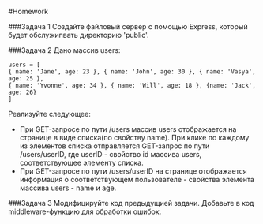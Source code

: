 #Homework

###Задача 1 
Создайте файловый сервер с помощью Express, который будет обслужипвать директорию 'public'. 

###Задача 2 
Дано массив users: 
```
users = [
{ name: 'Jane', age: 23 }, { name: 'John', age: 30 }, { name: 'Vasya', age: 25 },
{ name: 'Yvonne', age: 34 }, { name: 'Will', age: 18 }, {name: 'Jack', age: 26}
]
```
 
Реализуйте следующее: 
* При GET-запросе по пути /users массив users отображается на странице в виде списка(по свойству name). При клике по каждому из элементов списка отправляется GET-запрос по пути /users/userID, где userID - свойство id массива users, соответствующее элементу списка.  
* При GET-запросе по пути /users/userID на странице отображается информация о соответствующем пользователе - свойства элемента массива users - name и age. 

###Задача 3 
Модифицируйте код предыдущией задачи. Добавьте в код middleware-функцию для обработки ошибок. 